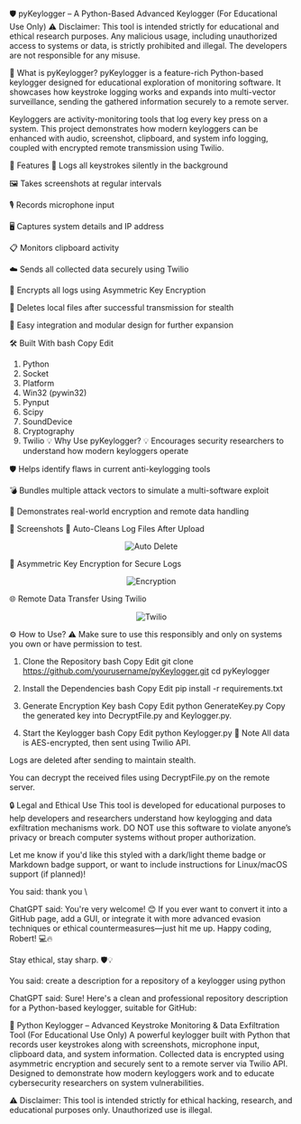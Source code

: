 🛡️ pyKeylogger – A Python-Based Advanced Keylogger (For Educational Use Only)
⚠️ Disclaimer: This tool is intended strictly for educational and ethical research purposes. Any malicious usage, including unauthorized access to systems or data, is strictly prohibited and illegal. The developers are not responsible for any misuse.

🧠 What is pyKeylogger?
pyKeylogger is a feature-rich Python-based keylogger designed for educational exploration of monitoring software. It showcases how keystroke logging works and expands into multi-vector surveillance, sending the gathered information securely to a remote server.

Keyloggers are activity-monitoring tools that log every key press on a system. This project demonstrates how modern keyloggers can be enhanced with audio, screenshot, clipboard, and system info logging, coupled with encrypted remote transmission using Twilio.

🚀 Features
🔑 Logs all keystrokes silently in the background

🖼️ Takes screenshots at regular intervals

🎙️ Records microphone input

🖥️ Captures system details and IP address

📋 Monitors clipboard activity

☁️ Sends all collected data securely using Twilio

🔐 Encrypts all logs using Asymmetric Key Encryption

🧹 Deletes local files after successful transmission for stealth

🔄 Easy integration and modular design for further expansion

🛠️ Built With
bash
Copy
Edit
1. Python
2. Socket
3. Platform
4. Win32 (pywin32)
5. Pynput
6. Scipy
7. SoundDevice
8. Cryptography
9. Twilio
💡 Why Use pyKeylogger?
💡 Encourages security researchers to understand how modern keyloggers operate

🛡️ Helps identify flaws in current anti-keylogging tools

💣 Bundles multiple attack vectors to simulate a multi-software exploit

🧪 Demonstrates real-world encryption and remote data handling

🧾 Screenshots
🧹 Auto-Cleans Log Files After Upload
<p align="center"> <img src="https://user-images.githubusercontent.com/77505989/162591486-e96ab751-bcd1-47b4-b48d-1dc304e06426.png" alt="Auto Delete" /> </p>
🔐 Asymmetric Key Encryption for Secure Logs
<p align="center"> <img src="https://user-images.githubusercontent.com/77505989/162591487-77b5abd9-ab17-4613-a1f2-6618a70b4c84.png" alt="Encryption" /> </p>
🌐 Remote Data Transfer Using Twilio
<p align="center"> <img src="https://user-images.githubusercontent.com/77505989/162591488-6682da11-167a-4848-81de-e09d86561830.png" alt="Twilio" /> </p>
⚙️ How to Use?
⚠️ Make sure to use this responsibly and only on systems you own or have permission to test.

1. Clone the Repository
bash
Copy
Edit
git clone https://github.com/yourusername/pyKeylogger.git
cd pyKeylogger
2. Install the Dependencies
bash
Copy
Edit
pip install -r requirements.txt
3. Generate Encryption Key
bash
Copy
Edit
python GenerateKey.py
Copy the generated key into DecryptFile.py and Keylogger.py.

4. Start the Keylogger
bash
Copy
Edit
python Keylogger.py
📌 Note
All data is AES-encrypted, then sent using Twilio API.

Logs are deleted after sending to maintain stealth.

You can decrypt the received files using DecryptFile.py on the remote server.

🔒 Legal and Ethical Use
This tool is developed for educational purposes to help developers and researchers understand how keylogging and data exfiltration mechanisms work. DO NOT use this software to violate anyone’s privacy or breach computer systems without proper authorization.

Let me know if you'd like this styled with a dark/light theme badge or Markdown badge support, or want to include instructions for Linux/macOS support (if planned)!






You said:
thank you \


ChatGPT said:
You're very welcome! 😊
If you ever want to convert it into a GitHub page, add a GUI, or integrate it with more advanced evasion techniques or ethical countermeasures—just hit me up. Happy coding, Robert! 💻🔥

Stay ethical, stay sharp. 🛡️💡






You said:
create a description for  a repository of a keylogger using python 


ChatGPT said:
Sure! Here's a clean and professional repository description for a Python-based keylogger, suitable for GitHub:

🔐 Python Keylogger – Advanced Keystroke Monitoring & Data Exfiltration Tool (For Educational Use Only)
A powerful keylogger built with Python that records user keystrokes along with screenshots, microphone input, clipboard data, and system information. Collected data is encrypted using asymmetric encryption and securely sent to a remote server via Twilio API. Designed to demonstrate how modern keyloggers work and to educate cybersecurity researchers on system vulnerabilities.

⚠️ Disclaimer: This tool is intended strictly for ethical hacking, research, and educational purposes only. Unauthorized use is illegal.
